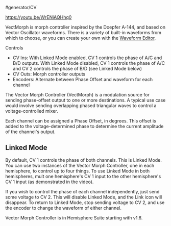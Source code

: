 #generator/CV 

https://youtu.be/WrENiAQHhq0

VectMorph is morph controller inspired by the Doepfer A-144, and based on Vector Oscillator waveforms. There is a variety of built-in waveforms from which to choose, or you can create your own with the [Waveform Editor](https://github.com/Chysn/O_C-HemisphereSuite/wiki/Waveform-Editor).

Controls
* CV Ins: With Linked Mode enabled, CV 1 controls the phase of A/C and B/D outputs. With Linked Mode disabled, CV 1 controls the phase of A/C and CV 2 controls the phase of B/D (see Linked Mode below)
* CV Outs: Morph controller outputs
* Encoders: Alternate between Phase Offset and waveform for each channel

The Vector Morph Controller (VectMorph) is a modulation source for sending phase-offset output to one or more destinations. A typical use case would involve sending overlapping phased triangular waves to control a voltage-controlled mixer.

Each channel can be assigned a Phase Offset, in degrees. This offset is added to the voltage-determined phase to determine the current amplitude of the channel's output.

## Linked Mode

By default, CV 1 controls the phase of both channels. This is Linked Mode. You can use two instances of the Vector Morph Controller, one in each hemisphere, to control up to four things. To use Linked Mode in both hemispheres, mult one hemisphere's CV 1 input to the other hemisphere's CV 1 input (as demonstrated in the video).

If you wish to control the phase of each channel independently, just send some voltage to CV 2. This will disable Linked Mode, and the Link icon will disappear. To return to Linked Mode, stop sending voltage to CV 2, and use the encoder to change the waveform of either channel.

Vector Morph Controller is in Hemisphere Suite starting with v1.6.